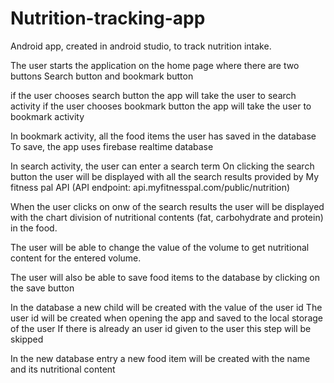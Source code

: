 # Nutrition-tracking-app
Android app, created in android studio, to track nutrition intake.

The user starts the application on the home page where there are two buttons
Search button and bookmark button

if the user chooses search button the app will take the user to search activity
if the user chooses bookmark button the app will take the user to bookmark activity

In bookmark activity, all the food items the user has saved in the database
To save, the app uses firebase realtime database

In search activity, the user can enter a search term
On clicking the search button the user will be displayed with all the search results
provided by My fitness pal API (API endpoint: api.myfitnesspal.com/public/nutrition)

When the user clicks on onw of the search results the user will be displayed with the chart division of
nutritional contents (fat, carbohydrate and protein) in the food.

The user will be able to change the value of the volume to get nutritional content for the entered volume.

The user will also be able to save food items to the database by clicking on the save button

In the database a new child will be created with the value of the user id
The user id will be created when opening the app and saved to the local storage of the user
If there is already an user id given to the user this step will be skipped

In the new database entry a new food item will be created with the name and its nutritional content
